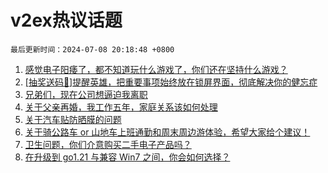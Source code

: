 # v2ex热议话题

`最后更新时间：2024-07-08 20:18:48 +0800`

1. [感觉电子阳痿了，都不知道玩什么游戏了，你们还在坚持什么游戏？](https://www.v2ex.com/t/1055652)
1. [[抽奖送码🎁]提醒英雄，把重要事项始终放在锁屏界面，彻底解决你的健忘症](https://www.v2ex.com/t/1055571)
1. [兄弟们，现在公司想逼迫我离职](https://www.v2ex.com/t/1055560)
1. [关于父亲再婚，我工作五年，家庭关系该如何处理](https://www.v2ex.com/t/1055504)
1. [关于汽车贴防晒膜的问题](https://www.v2ex.com/t/1055545)
1. [关于骑公路车 or 山地车上班通勤和周末周边游体验，希望大家给个建议！](https://www.v2ex.com/t/1055538)
1. [卫生问题，你们介意购买二手电子产品吗？](https://www.v2ex.com/t/1055590)
1. [在升级到 go1.21 与兼容 Win7 之间，你会如何选择？](https://www.v2ex.com/t/1055524)

